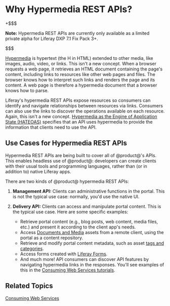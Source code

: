 # Why Hypermedia REST APIs? [](id=why-hypermedia-rest-apis)

+$$$

**Note:** Hypermedia REST APIs are currently only available as a limited private 
alpha for Liferay DXP 7.1 Fix Pack 3+. 

$$$

[Hypermedia](https://en.wikipedia.org/wiki/Hypermedia) is hypertext (the H in
HTML) extended to other media, like images, audio, video, or links. This isn't
a new concept. When a browser requests a web page, it retrieves an HTML document
containing the page's content, including links to resources like other web pages
and files. The browser knows how to interpret such links and renders the page
and its content. A web page is therefore a hypermedia document that a browser
knows how to parse. 

Liferay's hypermedia REST APIs expose resources so consumers can identify and
navigate relationships between resources via links. Consumers can also use the
links to discover the operations available on each resource. Again, this isn't
a new concept. [Hypermedia as the Engine of Application State
(HATEOAS)](https://en.wikipedia.org/wiki/HATEOAS) specifies that an API uses
hypermedia to provide the information that clients need to use the API. 

## Use Cases for Hypermedia REST APIs [](id=use-cases-for-hypermedia-rest-apis)

Hypermedia REST APIs are being built to cover all of @product@'s APIs. This
enables headless use of @product@: developers can create clients with their
usual tools and programming languages, rather than (or in addition to) native
Liferay apps. <!-- Link to "Going Headless with Hypermedia REST APIs" article,
once it exists. -->

There are two kinds of @product@ hypermedia REST APIs:

1.  **Management API:** Clients can administrative functions in the portal. This
    is not the typical use case: normally, you'd use the native UI. 

2.  **Delivery API:** Clients can access and manipulate portal content. This is
    the typical use case. Here are some specific examples: 

    -   Retrieve portal content (e.g., blog posts, web content, media files, 
        etc.) and present it according to the client app's needs. 
    -   Access 
        [Documents and Media](/discover/portal/-/knowledge_base/7-1/managing-documents-and-media) 
        assets from a remote client, using the portal as a content repository. 
    -   Retrieve and modify portal content metadata, such as asset 
        [tags and categories](/discover/portal/-/knowledge_base/7-1/organizing-content-with-tags-and-categories). 
    -   Access forms created with 
        [Liferay Forms](/discover/portal/-/knowledge_base/7-1/forms). 
    -   And much more! API consumers can discover API features by navigating 
        hypermedia links in the responses. You'll see examples of this in the 
        [Consuming Web Services tutorials](/develop/tutorials/-/knowledge_base/7-1/consuming-web-services). 

## Related Topics [](id=related-topics)

[Consuming Web Services](/develop/tutorials/-/knowledge_base/7-1/consuming-web-services)
